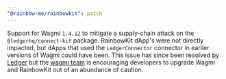 ```yaml
---
"@rainbow-me/rainbowkit": patch
---
```


Support for Wagmi `1.4.12` to mitigate a supply-chain attack on the `@ledgerhq/connect-kit` package. RainbowKit dApp's were not directly impacted, but dApps that used the `LedgerConnector` connector in earlier versions of Wagmi could have been. This issue has since been resolved [by Ledger](https://x.com/Ledger/status/1735326240658100414?s=20) but the [wagmi team](https://x.com/wevm_dev/status/1735300109879963685?s=20) is encouraging developers to upgrade Wagmi and RainbowKit out of an abundance of caution.
